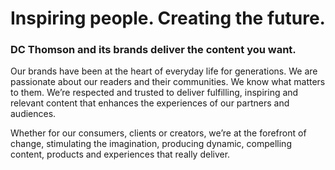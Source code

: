 # Inspiring people. Creating the future.

### DC Thomson and its brands deliver the content you want.

Our brands have been at the heart of everyday life for generations. We are passionate about our readers and their communities. We know what matters to them. We’re respected and trusted to deliver fulfilling, inspiring and relevant content that enhances the experiences of our partners and audiences.

Whether for our consumers, clients or creators, we’re at the forefront of change, stimulating the imagination, producing dynamic, compelling content, products and experiences that really deliver.

